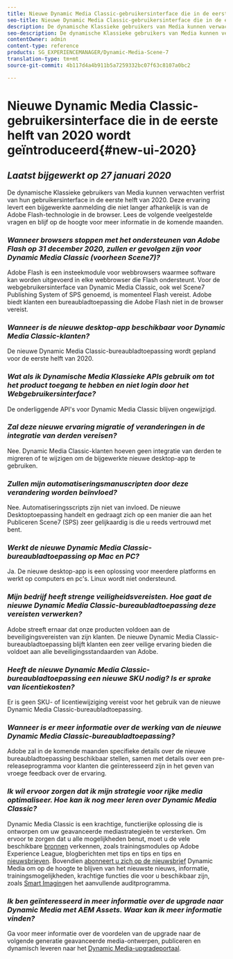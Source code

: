 ```yaml
---
title: Nieuwe Dynamic Media Classic-gebruikersinterface die in de eerste helft van 2020 wordt geïntroduceerd
seo-title: Nieuwe Dynamic Media Classic-gebruikersinterface die in de eerste helft van 2020 wordt geïntroduceerd
description: De dynamische Klassieke gebruikers van Media kunnen verwachten verfrist van hun gebruikersinterface in de eerste helft van 2020. De ervaring levert een bijgewerkte aanmelding met koppelingen naar waardevolle bronnen. Bovendien is deze update niet langer afhankelijk van Adobe Flash-technologie in de browser.
seo-description: De dynamische Klassieke gebruikers van Media kunnen verwachten verfrist van hun gebruikersinterface in de eerste helft van 2020. De ervaring levert een bijgewerkte aanmelding met koppelingen naar waardevolle bronnen. Bovendien is deze update niet langer afhankelijk van Adobe Flash-technologie in de browser.
contentOwner: admin
content-type: reference
products: SG_EXPERIENCEMANAGER/Dynamic-Media-Scene-7
translation-type: tm+mt
source-git-commit: 4b117d4a4b911b5a7259332bc07f63c8107a0bc2

---
```



# Nieuwe Dynamic Media Classic-gebruikersinterface die in de eerste helft van 2020 wordt geïntroduceerd{#new-ui-2020}

## _Laatst bijgewerkt op 27 januari 2020_

De dynamische Klassieke gebruikers van Media kunnen verwachten verfrist van hun gebruikersinterface in de eerste helft van 2020. Deze ervaring levert een bijgewerkte aanmelding die niet langer afhankelijk is van de Adobe Flash-technologie in de browser. Lees de volgende veelgestelde vragen en blijf op de hoogte voor meer informatie in de komende maanden.

### **_Wanneer browsers stoppen met het ondersteunen van Adobe Flash op 31 december 2020, zullen er gevolgen zijn voor Dynamic Media Classic (voorheen Scene7)?_**

Adobe Flash is een insteekmodule voor webbrowsers waarmee software kan worden uitgevoerd in elke webbrowser die Flash ondersteunt. Voor de webgebruikersinterface van Dynamic Media Classic, ook wel Scene7 Publishing System of SPS genoemd, is momenteel Flash vereist. Adobe biedt klanten een bureaubladtoepassing die Adobe Flash niet in de browser vereist.

### **_Wanneer is de nieuwe desktop-app beschikbaar voor Dynamic Media Classic-klanten?_**

De nieuwe Dynamic Media Classic-bureaubladtoepassing wordt gepland voor de eerste helft van 2020.

### **_Wat als ik Dynamische Media Klassieke APIs gebruik om tot het product toegang te hebben en niet login door het Webgebruikersinterface?_**

De onderliggende API&#39;s voor Dynamic Media Classic blijven ongewijzigd.

### **_Zal deze nieuwe ervaring migratie of veranderingen in de integratie van derden vereisen?_**

Nee. Dynamic Media Classic-klanten hoeven geen integratie van derden te migreren of te wijzigen om de bijgewerkte nieuwe desktop-app te gebruiken.

### **_Zullen mijn automatiseringsmanuscripten door deze verandering worden beïnvloed?_**

Nee. Automatiseringsscripts zijn niet van invloed. De nieuwe Desktoptoepassing handelt en gedraagt zich op een manier die aan het Publiceren Scene7 (SPS) zeer gelijkaardig is die u reeds vertrouwd met bent.

### **_Werkt de nieuwe Dynamic Media Classic-bureaubladtoepassing op Mac en PC?_**

Ja. De nieuwe desktop-app is een oplossing voor meerdere platforms en werkt op computers en pc&#39;s. Linux wordt niet ondersteund.

### **_Mijn bedrijf heeft strenge veiligheidsvereisten. Hoe gaat de nieuwe Dynamic Media Classic-bureaubladtoepassing deze vereisten verwerken?_**

Adobe streeft ernaar dat onze producten voldoen aan de beveiligingsvereisten van zijn klanten. De nieuwe Dynamic Media Classic-bureaubladtoepassing blijft klanten een zeer veilige ervaring bieden die voldoet aan alle beveiligingsstandaarden van Adobe.

### **_Heeft de nieuwe Dynamic Media Classic-bureaubladtoepassing een nieuwe SKU nodig? Is er sprake van licentiekosten?_**

Er is geen SKU- of licentiewijziging vereist voor het gebruik van de nieuwe Dynamic Media Classic-bureaubladtoepassing.

### **_Wanneer is er meer informatie over de werking van de nieuwe Dynamic Media Classic-bureaubladtoepassing?_**

Adobe zal in de komende maanden specifieke details over de nieuwe bureaubladtoepassing beschikbaar stellen, samen met details over een pre-releaseprogramma voor klanten die geïnteresseerd zijn in het geven van vroege feedback over de ervaring.

### **_Ik wil ervoor zorgen dat ik mijn strategie voor rijke media optimaliseer. Hoe kan ik nog meer leren over Dynamic Media Classic?_**

Dynamic Media Classic is een krachtige, functierijke oplossing die is ontworpen om uw geavanceerde mediastrategieën te versterken. Om ervoor te zorgen dat u alle mogelijkheden benut, moet u de vele beschikbare [bronnen](https://guided.adobe.com/?launch=AEM-5a#recommended/solutions/experience-manager) verkennen, zoals trainingsmodules op Adobe Experience League, blogberichten met tips en tips en tips en [nieuwsbrieven](dynamic-media-newsletter.md). Bovendien [abonneert u zich op de nieuwsbrief](https://www.adobe.com/subscription/dynamic-media-newsletter.html) Dynamic Media om op de hoogte te blijven van het nieuwste nieuws, informatie, trainingsmogelijkheden, krachtige functies die voor u beschikbaar zijn, zoals [Smart Imaging](https://helpx.adobe.com/experience-manager/6-3/assets/using/imaging-faq.html)en het aanvullende auditprogramma.

### **_Ik ben geïnteresseerd in meer informatie over de upgrade naar Dynamic Media met AEM Assets. Waar kan ik meer informatie vinden?_**

Ga voor meer informatie over de voordelen van de upgrade naar de volgende generatie geavanceerde media-ontwerpen, publiceren en dynamisch leveren naar het [Dynamic Media-upgradeportaal](http://exploreadobe.com/dynamic-media-upgrade/).

